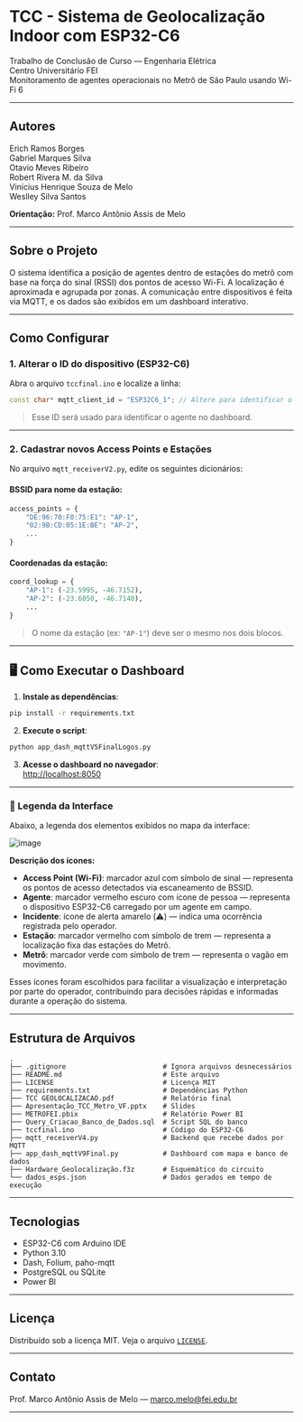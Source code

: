 # TCC - Sistema de Geolocalização Indoor com ESP32-C6

Trabalho de Conclusão de Curso — Engenharia Elétrica  
Centro Universitário FEI  
Monitoramento de agentes operacionais no Metrô de São Paulo usando Wi-Fi 6

---

## Autores

Erich Ramos Borges  
Gabriel Marques Silva  
Otavio Meves Ribeiro  
Robert Rivera M. da Silva  
Vinícius Henrique Souza de Melo  
Weslley Silva Santos  

**Orientação:** Prof. Marco Antônio Assis de Melo

---

## Sobre o Projeto

O sistema identifica a posição de agentes dentro de estações do metrô com base na força do sinal (RSSI) dos pontos de acesso Wi-Fi. A localização é aproximada e agrupada por zonas. A comunicação entre dispositivos é feita via MQTT, e os dados são exibidos em um dashboard interativo.

---

## Como Configurar

### 1. Alterar o ID do dispositivo (ESP32-C6)

Abra o arquivo `tccfinal.ino` e localize a linha:

```cpp
const char* mqtt_client_id = "ESP32C6_1"; // Altere para identificar o dispositivo
```


> Esse ID será usado para identificar o agente no dashboard.

---

### 2. Cadastrar novos Access Points e Estações

No arquivo `mqtt_receiverV2.py`, edite os seguintes dicionários:

#### BSSID para nome da estação:

```python
access_points = {
    "DE:96:70:F0:75:E1": "AP-1",
    "02:9B:CD:05:1E:BE": "AP-2",
    ...
}
```

#### Coordenadas da estação:

```python
coord_lookup = {
    "AP-1": (-23.5995, -46.7152),
    "AP-2": (-23.6050, -46.7140),
    ...
}
```

> O nome da estação (ex: `"AP-1"`) deve ser o mesmo nos dois blocos.

---

## 🖥️ Como Executar o Dashboard

1. **Instale as dependências**:

```bash
pip install -r requirements.txt
```

2. **Execute o script**:

```bash
python app_dash_mqttV5FinalLogos.py
```

3. **Acesse o dashboard no navegador**:  
[http://localhost:8050](http://localhost:8050)

---

### 📌 Legenda da Interface

Abaixo, a legenda dos elementos exibidos no mapa da interface:

![image](https://github.com/user-attachments/assets/73997dca-daf9-4b51-ba8c-2ed991d36df3)

**Descrição dos ícones:**
- **Access Point (Wi-Fi)**: marcador azul com símbolo de sinal — representa os pontos de acesso detectados via escaneamento de BSSID.
- **Agente**: marcador vermelho escuro com ícone de pessoa — representa o dispositivo ESP32-C6 carregado por um agente em campo.
- **Incidente**: ícone de alerta amarelo (⚠️) — indica uma ocorrência registrada pelo operador.
- **Estação**: marcador vermelho com símbolo de trem — representa a localização fixa das estações do Metrô.
- **Metrô**: marcador verde com símbolo de trem — representa o vagão em movimento.
  
Esses ícones foram escolhidos para facilitar a visualização e interpretação por parte do operador, contribuindo para decisões rápidas e informadas durante a operação do sistema.

---

## Estrutura de Arquivos

```
.
├── .gitignore                        # Ignora arquivos desnecessários
├── README.md                         # Este arquivo
├── LICENSE                           # Licença MIT
├── requirements.txt                  # Dependências Python
├── TCC GEOLOCALIZACAO.pdf            # Relatório final
├── Apresentação_TCC_Metro_VF.pptx    # Slides
├── METROFEI.pbix                     # Relatório Power BI
├── Query_Criacao_Banco_de_Dados.sql  # Script SQL do banco
├── tccfinal.ino                      # Código do ESP32-C6
├── mqtt_receiverV4.py                # Backend que recebe dados por MQTT
├── app_dash_mqttV9Final.py           # Dashboard com mapa e banco de dados
├── Hardware_Geolocalização.f3z       # Esquemático do circuito
└── dados_esps.json                   # Dados gerados em tempo de execução
```

---

## Tecnologias

- ESP32-C6 com Arduino IDE
- Python 3.10
- Dash, Folium, paho-mqtt
- PostgreSQL ou SQLite
- Power BI

---

## Licença

Distribuído sob a licença MIT. Veja o arquivo [`LICENSE`](LICENSE).

---

## Contato

Prof. Marco Antônio Assis de Melo — marco.melo@fei.edu.br

---
